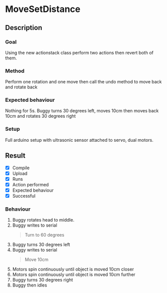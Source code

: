 # MoveSetDistance

## Description

### Goal
Using the new actionstack class perform two actions then revert both of them.

### Method
Perform one rotation and one move then call the undo method to move back and rotate back

### Expected behaviour
Nothing for 5s. Buggy turns 30 degrees left, moves 10cm then moves back 10cm and rotates 30 degrees right

### Setup
Full arduino setup with ultrasonic sensor attached to servo, dual motors.

## Result
- [x] Compile
- [x] Upload
- [x] Runs
- [x] Action performed
- [x] Expected behaviour
- [x] Successful

### Behaviour
1. Buggy rotates head to middle. 
2. Buggy writes to serial 
    > Turn to 60 degrees
3. Buggy turns 30 degrees left
4. Buggy writes to serial 
    > Move 10cm
5. Motors spin continuously until object is moved 10cm closer
6. Motors spin continuously until object is moved 10cm further
7. Buggy turns 30 degrees right
8. Buggy then idles